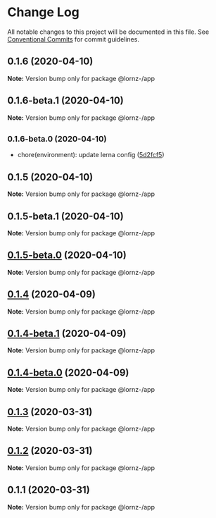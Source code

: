 # Change Log

All notable changes to this project will be documented in this file.
See [Conventional Commits](https://conventionalcommits.org) for commit guidelines.

## 0.1.6 (2020-04-10)

**Note:** Version bump only for package @lornz-/app





## 0.1.6-beta.1 (2020-04-10)

**Note:** Version bump only for package @lornz-/app





## <small>0.1.6-beta.0 (2020-04-10)</small>

* chore(environment): update lerna config ([5d2fcf5](https://github.com/lornz-/lerna-semantic-release-demo/commit/5d2fcf5))





## 0.1.5 (2020-04-10)

**Note:** Version bump only for package @lornz-/app





## 0.1.5-beta.1 (2020-04-10)

**Note:** Version bump only for package @lornz-/app





## [0.1.5-beta.0](https://github.com/lornz-/lerna-semantic-release-demo/compare/@lornz-/app@0.1.4...@lornz-/app@0.1.5-beta.0) (2020-04-10)

**Note:** Version bump only for package @lornz-/app





## [0.1.4](https://github.com/lornz-/lerna-semantic-release-demo/compare/@lornz-/app@0.1.4-beta.1...@lornz-/app@0.1.4) (2020-04-09)

**Note:** Version bump only for package @lornz-/app





## [0.1.4-beta.1](https://github.com/lornz-/lerna-semantic-release-demo/compare/@lornz-/app@0.1.4-beta.0...@lornz-/app@0.1.4-beta.1) (2020-04-09)

**Note:** Version bump only for package @lornz-/app





## [0.1.4-beta.0](https://github.com/lornz-/lerna-semantic-release-demo/compare/@lornz-/app@0.1.3...@lornz-/app@0.1.4-beta.0) (2020-04-09)

**Note:** Version bump only for package @lornz-/app





## [0.1.3](https://github.com/lornz-/lerna-semantic-release-demo/compare/@lornz-/app@0.1.2...@lornz-/app@0.1.3) (2020-03-31)

**Note:** Version bump only for package @lornz-/app





## [0.1.2](https://github.com/lornz-/lerna-semantic-release-demo/compare/@lornz-/app@0.1.1...@lornz-/app@0.1.2) (2020-03-31)

**Note:** Version bump only for package @lornz-/app





## 0.1.1 (2020-03-31)

**Note:** Version bump only for package @lornz-/app
